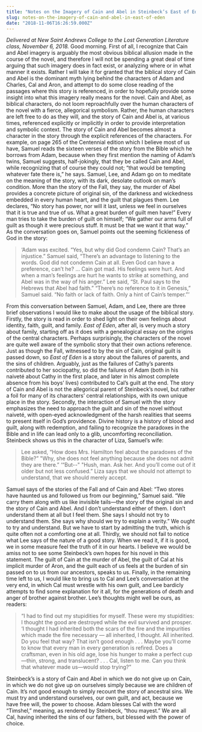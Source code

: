 ```yaml
---
title: "Notes on the Imagery of Cain and Abel in Steinbeck’s East of Eden"
slug: notes-on-the-imagery-of-cain-and-abel-in-east-of-eden
date: "2018-11-06T16:26:59.000Z"
---
```


_Delivered at New Saint Andrews College to the Lost Generation Literature class, November 6, 2018._ Good morning. First of all, I recognize that Cain and Abel imagery is arguably the most obvious biblical allusion made in the course of the novel, and therefore I will not be spending a great deal of time arguing that such imagery does in fact exist, or analyzing where or in what manner it exists. Rather I will take it for granted that the biblical story of Cain and Abel is the dominant myth lying behind the characters of Adam and Charles, Cal and Aron, and attempt to do some close reading of the passages where this story is referenced, in order to hopefully provide some insight into what this imagery really means for the novel. Cain and Abel, as biblical characters, do not loom reproachfully over the human characters of the novel with a fierce, allegorical symbolism. Rather, the human characters are left free to do as they will, and the story of Cain and Abel is, at various times, referenced explicitly or implicitly in order to provide interpretation and symbolic context. The story of Cain and Abel becomes almost a character in the story through the explicit references of the characters. For example, on page 265 of the Centennial edition which I believe most of us have, Samuel reads the sixteen verses of the story from the Bible which he borrows from Adam, because when they first mention the naming of Adam’s twins, Samuel suggests, half-jokingly, that they be called Cain and Abel, while recognizing that of course they could not; “that would be tempting whatever fate there is,” he says. Samuel, Lee, and Adam go on to meditate on the meaning of the story, with its dark, desolate outlook on man’s condition. More than the story of the Fall, they say, the murder of Abel provides a concrete picture of original sin, of the darkness and wickedness embedded in every human heart, and the guilt that plagues them. Lee declares, “No story has power, nor will it last, unless we feel in ourselves that it is true and true of us. What a great burden of guilt men have!” Every man tries to take the burden of guilt on himself; “We gather our arms full of guilt as though it were precious stuff. It must be that we want it that way.” As the conversation goes on, Samuel points out the seeming fickleness of God in the story:

> ‘Adam was excited. “Yes, but why did God condemn Cain? That’s an injustice.” Samuel said, “There’s an advantage to listening to the words. God did not condemn Cain at all. Even God can have a preference, can’t he? … Cain got mad. His feelings were hurt. And when a man’s feelings are hurt he wants to strike at something, and Abel was in the way of his anger.” Lee said, “St. Paul says to the Hebrews that Abel had faith.” “There’s no reference to it in Genesis,” Samuel said. “No faith or lack of faith. Only a hint of Cain’s temper.”’

From this conversation between Samuel, Adam, and Lee, there are three brief observations I would like to make about the usage of the biblical story. Firstly, the story is read in order to shed light on their own feelings about identity, faith, guilt, and family. _East of Eden_, after all, is very much a story about family, starting off as it does with a genealogical essay on the origins of the central characters. Perhaps surprisingly, the characters of the novel are quite well aware of the symbolic story that their own actions reference. Just as though the Fall, witnessed to by the sin of Cain, original guilt is passed down, so _East of Eden_ is a story about the failures of parents, and the sins of children. Arguably, just as the failures of Cathy’s parents contributed to her sociopathy, so did the failures of Adam (both in his naiveté about Cathy in the first place, and later in his almost complete absence from his boys’ lives) contributed to Cal’s guilt at the end. The story of Cain and Abel is not the allegorical parent of Steinbeck’s novel, but rather a foil for many of its characters’ central relationships, with its own unique place in the story. Secondly, the interaction of Samuel with the story emphasizes the need to approach the guilt and sin of the novel without naiveté, with open-eyed acknowledgment of the harsh realities that seems to present itself in God’s providence. Divine history is a history of blood and guilt, along with redemption, and failing to recognize the paradoxes in the Bible and in life can lead only to a glib, uncomforting reconciliation. Steinbeck shows us this in the character of Liza, Samuel’s wife:

> Lee asked, “How does Mrs. Hamilton feel about the paradoxes of the Bible?” "Why, she does not feel anything because she does not admit they are there.” ‘“But--" "Hush, man. Ask her. And you’ll come out of it older but not less confused.” Liza says that we should not attempt to understand, that we should merely accept.

Samuel says of the stories of the Fall and of Cain and Abel: “Two stores have haunted us and followed us from our beginning,” Samuel said. “We carry them along with us like invisible tails—the story of the original sin and the story of Cain and Abel. And I don’t understand either of them. I don’t understand them at all but I feel them. She says I should not try to understand them. She says why should we try to explain a verity.” We ought to try and understand. But we have to start by admitting the truth, which is quite often not a comforting one at all. Thirdly, we should not fail to notice what Lee says of the nature of a good story. When we read it, if it is good, we in some measure feel the truth of it in our hearts. I believe we would be amiss not to see some Steinbeck’s own hopes for his novel in this statement. The guilt of Cain at the murder of Abel, the guilt of Cal at his implicit murder of Aron, and the guilt each of us feels at the burden of sin passed on to us from our ancestors, speaks to us. Finally, in the remaining time left to us, I would like to bring us to Cal and Lee’s conversation at the very end, in which Cal must wrestle with his own guilt, and Lee bardicly attempts to find some explanation for it all, for the generations of death and anger of brother against brother. Lee’s thoughts might well be ours, as readers:

> “I had to find out my stupidities for myself. These were my stupidities: I thought the good are destroyed while the evil survived and prosper. ‘I thought I had inherited both the scars of the fire and the impurities which made the fire necessary — all inherited, I thought. All inherited. Do you feel that way? That isn’t good enough . . . Maybe you’ll come to know that every man in every generation is refired. Does a craftsman, even in his old age, lose his hunger to make a perfect cup—thin, strong, and translucent? . . . Cal, listen to me. Can you think that whatever made us—would stop trying?”

Steinbeck’s is a story of Cain and Abel in which we do not give up on Cain, in which we do not give up on ourselves simply because we are children of Cain. It’s not good enough to simply recount the story of ancestral sins. We must try and understand ourselves, our own guilt, and act, because we have free will, the power to choose. Adam blesses Cal with the word “Timshel,” meaning, as rendered by Steinbeck, “thou mayest.” We are all Cal, having inherited the sins of our fathers, but blessed with the power of choice.
